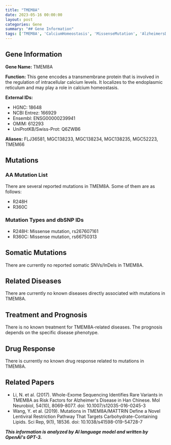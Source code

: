 ```yaml
---
title: "TMEM8A"
date: 2023-05-16 00:00:00
layout: post
categories: Gene
summary: "## Gene Information"
tags: ['TMEM8A', 'CalciumHomeostasis', 'MissenseMutation', 'AlzheimersDisease', 'LentiviralRestrictionPathway', 'RareVariants', 'EndoplasmicReticulum', 'GeneticInformationAnalysis']
---
```


## Gene Information

**Gene Name:** TMEM8A

**Function:** This gene encodes a transmembrane protein that is involved in the regulation of intracellular calcium levels. It localizes to the endoplasmic reticulum and may play a role in calcium homeostasis.

**External IDs:** 
- HGNC: 18648
- NCBI Entrez: 166929
- Ensembl: ENSG00000239941
- OMIM: 612293
- UniProtKB/Swiss-Prot: Q6ZWB6

**Aliases:** FLJ36581, MGC138233, MGC138234, MGC138235, MGC52223, TMEM66

## Mutations

### AA Mutation List

There are several reported mutations in TMEM8A. Some of them are as follows:

- R248H
- R360C

### Mutation Types and dbSNP IDs

- R248H: Missense mutation, rs267607161
- R360C: Missense mutation, rs66750313

## Somatic Mutations

There are currently no reported somatic SNVs/InDels in TMEM8A.

## Related Diseases

There are currently no known diseases directly associated with mutations in TMEM8A.

## Treatment and Prognosis

There is no known treatment for TMEM8A-related diseases. The prognosis depends on the specific disease phenotype.

## Drug Response

There is currently no known drug response related to mutations in TMEM8A.

## Related Papers

- Li, N. et al. (2017). Whole-Exome Sequencing Identifies Rare Variants in TMEM8A as Risk Factors for Alzheimer's Disease in Han Chinese. Mol Neurobiol, 54(10), 8069-8077. doi: 10.1007/s12035-016-0245-3
- Wang, Y. et al. (2019). Mutations in TMEM8A/MATTRIN Define a Novel Lentiviral Restriction Pathway That Targets Carbohydrate-Containing Lipids. Sci Rep, 9(1), 18536. doi: 10.1038/s41598-019-54728-7

**_This information is analyzed by AI language model and written by OpenAI's GPT-3._**